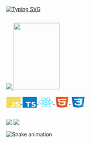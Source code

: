 [![Typing SVG](https://readme-typing-svg.herokuapp.com/?color=00bfbf&size=35&center=true&vCenter=true&width=1000&lines=Hello,+My+Name+is+Ricardo+Madureira+;I'm+23+years+old;I'm+from+Brazil;I+course+Analysis+Systems+Development;Be+Welcome!+:%29)](https://git.io/typing-svg)

##

<div>
  <a href="https://github.com/RicardoMadureiira">
  <img height="180em" src="https://github-readme-stats.vercel.app/api?username=ricardomadureiira&show_icons=true&theme=tokyonight&include_all_commits=true&count_private=true"/>
  <img height="180em" width="50%" src="https://github-readme-stats.vercel.app/api/top-langs/?username=ricardomadureiira&layout=compact&langs_count=7&theme=tokyonight"/>
</div>

<div style="display: inline_block"><br>
  <img align="center" alt="Ricardo-Js" height="30" width="40" src="https://raw.githubusercontent.com/devicons/devicon/master/icons/javascript/javascript-plain.svg">
  <img align="center" alt="Ricardo-Ts" height="30" width="40" src="https://raw.githubusercontent.com/devicons/devicon/master/icons/typescript/typescript-plain.svg">
  <img align="center" alt="Ricardo-React" height="30" width="40" src="https://raw.githubusercontent.com/devicons/devicon/master/icons/react/react-original.svg">
  <img align="center" alt="Ricardo-HTML" height="30" width="40" src="https://raw.githubusercontent.com/devicons/devicon/master/icons/html5/html5-original.svg">
  <img align="center" alt="Ricardo-CSS" height="30" width="40" src="https://raw.githubusercontent.com/devicons/devicon/master/icons/css3/css3-original.svg">

</div>

 ##
 
 <div>
  <a href = "mailto:ricadomadureira.dev@gmail.com"><img src="https://img.shields.io/badge/Gmail-D14836?style=for-the-badge&logo=gmail&logoColor=white" target="_blank"></a>
  <a href="https:https://www.linkedin.com" target="_blank"><img src="https://img.shields.io/badge/-LinkedIn-%230077B5?style=for-the-badge&logo=linkedin&logoColor=white" target="_blank"></a> 
 
  ![Snake animation](https://github.com/ricardomadureiira/ricardomadureiira/blob/output/github-contribution-grid-snake.svg)
 
</div>
